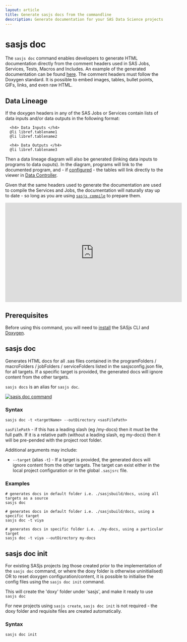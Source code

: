 ```yaml
---
layout: article
title: Generate sasjs docs from the commandline
description: Generate documentation for your SAS Data Science projects and SAS backend using the `sasjs doc` commmand and Doxygen
---
```


# sasjs doc

The `sasjs doc` command enables developers to generate HTML documentation directly from the comment headers used in SAS Jobs, Services, Tests, Macros and Includes.  An example of the generated documentation can be found [here](https://core.sasjs.io).  The comment headers must follow the Doxygen standard.  It is possible to embed images, tables, bullet points, GIFs, links, and even raw HTML.

## Data Lineage

If the doxygen headers in any of the SAS Jobs or Services contain lists of data inputs and/or data outputs in the following format:

```
  <h4> Data Inputs </h4>
  @li libref.tablename1
  @li libref.tablename2

  <h4> Data Outputs </h4>
  @li libref.tablename3

```

Then a data lineage diagram will also be generated (linking data inputs to programs to data ouputs). In the diagram, programs will link to the documented program, and - if [configured](https://cli.sasjs.io/sasjsconfig.html#docConfig) - the tables will link directly to the viewer in [Data Controller](https://datacontroller.io).

Given that the same headers used to generate the documentation are used to compile the Services and Jobs, the documentation will naturally stay up to date - so long as you are using [`sasjs compile`](https://cli.sasjs.io/compile/) to prepare them.

<iframe width="560" height="315" src="https://www.youtube.com/watch?v=Sb1DqTLgVyQ" title="SAS Data Lineage" frameborder="0" allow="accelerometer; autoplay; clipboard-write; encrypted-media; gyroscope; picture-in-picture" allowfullscreen></iframe>


## Prerequisites

Before using this command, you will need to [install](/installation) the SASjs CLI and [Doxygen](https://www.doxygen.nl/download.html#srcbin).

## sasjs doc

Generates HTML docs for all .sas files contained in the programFolders / macroFolders / jobFolders / serviceFolders listed in the sasjsconfig.json file, for all targets. If a specific target is provided, the generated docs will ignore content from the other targets.

`sasjs docs` is an alias for `sasjs doc`.

[![sasjs doc command](https://img.youtube.com/vi/ESNdCtXKRrw/0.jpg)](https://www.youtube.com/embed?v=ESNdCtXKRrw)

### Syntax

```
sasjs doc -t <targetName> --outDirectory <sasFilePath>
```

`sasFilePath` - if this has a leading slash (eg /my-docs) then it must be the full path. If it is a relative path (without a leading slash, eg my-docs) then it will be pre-pended with the project root folder.

Additional arguments may include:

- `--target` (alias `-t`) - If a target is provided, the generated docs will ignore content from the other targets.
  The target can exist either in the local project configuration or in the global `.sasjsrc` file.

### Examples

```
# generates docs in default folder i.e. ./sasjsbuild/docs, using all targets as a source
sasjs doc

# generates docs in default folder i.e. ./sasjsbuild/docs, using a specific target
sasjs doc -t viya

# generates docs in specific folder i.e. ./my-docs, using a particular target
sasjs doc -t viya --outDirectory my-docs
```

## sasjs doc init

For existing SASjs projects (eg those created prior to the implementation of the `sasjs doc` command, or where the doxy folder is otherwise uninitialised) OR to reset doxygen configuration/content, it is possible to initialise the config files using the `sasjs doc init` command.

This will create the 'doxy' folder under 'sasjs', and make it ready to use `sasjs doc`

For new projects using `sasjs create`, `sasjs doc init` is not required - the doxy folder and requisite files are created automatically.

### Syntax

```
sasjs doc init
```
